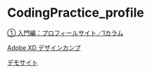 # CodingPractice_profile


[① 入門編：プロフィールサイト／1カラム](https://code-jump.com/profile-menu/)

[Adobe XD デザインカンプ](https://www.figma.com/design/DKNJLmXYk6IICmAuq3EkVv/profile?m=auto&t=2WTn9UJhCSi0LyZu-6)

[デモサイト](https://code-jump.com/demo/html/profile/index.html)
